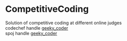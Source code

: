 # CompetitiveCoding 
Solution of competitive coding at different online judges <br>
codechef handle   <a href=www.codechef.com/users/geeky_Coder>geeky_coder</a><br>
spoj handle   <a href=http://www.spoj.com/users/geeky_coder/>geeky_coder</a>

